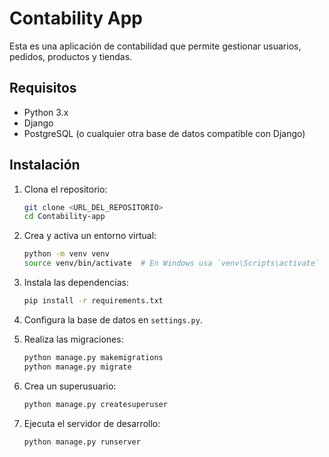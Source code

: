 # Contability App

Esta es una aplicación de contabilidad que permite gestionar usuarios, pedidos, productos y tiendas.

## Requisitos

- Python 3.x
- Django
- PostgreSQL (o cualquier otra base de datos compatible con Django)

## Instalación

1. Clona el repositorio:
   ```sh
   git clone <URL_DEL_REPOSITORIO>
   cd Contability-app
   ```

2. Crea y activa un entorno virtual:
   ```sh
   python -m venv venv
   source venv/bin/activate  # En Windows usa `venv\Scripts\activate`
   ```

3. Instala las dependencias:
   ```sh
   pip install -r requirements.txt
   ```

4. Configura la base de datos en `settings.py`.

5. Realiza las migraciones:
   ```sh
   python manage.py makemigrations
   python manage.py migrate
   ```

6. Crea un superusuario:
   ```sh
   python manage.py createsuperuser
   ```

7. Ejecuta el servidor de desarrollo:
   ```sh
   python manage.py runserver
   ```
